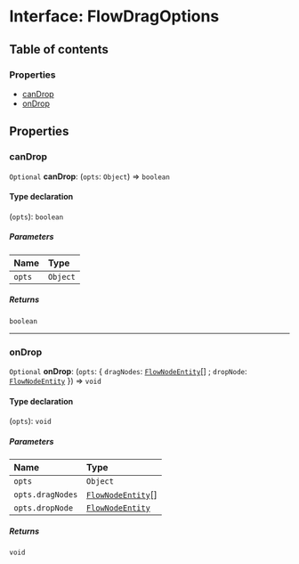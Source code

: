 # Interface: FlowDragOptions

## Table of contents

### Properties

* [canDrop](/en/auto-docs/fixed-layout-editor/interfaces/FlowDragOptions.md#candrop)
* [onDrop](/en/auto-docs/fixed-layout-editor/interfaces/FlowDragOptions.md#ondrop)

## Properties

### canDrop

`Optional` **canDrop**: (`opts`: `Object`) => `boolean`

#### Type declaration

(`opts`): `boolean`

##### Parameters

| Name | Type |
| :------ | :------ |
| `opts` | `Object` |

##### Returns

`boolean`

***

### onDrop

`Optional` **onDrop**: (`opts`: { `dragNodes`: [`FlowNodeEntity`](/en/auto-docs/fixed-layout-editor/classes/FlowNodeEntity-1.md)\[] ; `dropNode`: [`FlowNodeEntity`](/en/auto-docs/fixed-layout-editor/classes/FlowNodeEntity-1.md)  }) => `void`

#### Type declaration

(`opts`): `void`

##### Parameters

| Name | Type |
| :------ | :------ |
| `opts` | `Object` |
| `opts.dragNodes` | [`FlowNodeEntity`](/en/auto-docs/fixed-layout-editor/classes/FlowNodeEntity-1.md)\[] |
| `opts.dropNode` | [`FlowNodeEntity`](/en/auto-docs/fixed-layout-editor/classes/FlowNodeEntity-1.md) |

##### Returns

`void`
